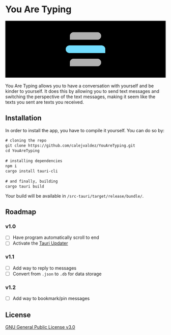 # You Are Typing

![You Are Typing header](.github/header.png)

You Are Typing allows you to have a conversation with yourself and be kinder to
yourself. It does this by allowing you to send text messages and switching
the perspective of the text messages, making it seem like the texts you sent are
texts you received.

## Installation

In order to install the app, you have to compile it yourself. You can do so by:

```shell
# cloning the repo
git clone https://github.com/calejvaldez/YouAreTyping.git
cd YouAreTyping

# installing dependencies
npm i
cargo install tauri-cli

# and finally, building
cargo tauri build
```

Your build will be available in `/src-tauri/target/release/bundle/`.

## Roadmap

### v1.0

- [ ] Have program automatically scroll to end
- [ ] Activate the
      [Tauri Updater](https://tauri.app/v1/guides/distribution/updater)

### v1.1

- [ ] Add way to reply to messages
- [ ] Convert from `.json` to `.db` for data storage

### v1.2

- [ ] Add way to bookmark/pin messages

## License

[GNU General Public License v3.0](https://choosealicense.com/licenses/gpl-3.0/)
